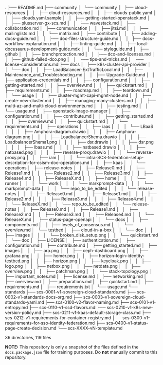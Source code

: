 .
├── README.md
├── community
│   └── community
│       ├── cloud-resources
│       │   ├── cloud-resources.md
│       │   ├── clouds-public.yaml
│       │   ├── clouds.yaml.sample
│       │   ├── getting-started-openstack.md
│       │   ├── plusserver-gx-scs.md
│       │   └── wavestack.md
│       ├── collaboration.md
│       ├── communication
│       │   ├── jitsi.md
│       │   ├── mailinglists.md
│       │   └── matrix.md
│       ├── contribute
│       │   ├── adding-docs-guide.md
│       │   ├── doc-files-structure-guide.md
│       │   ├── docs-workflow-explanation.md
│       │   ├── linting-guide.md
│       │   ├── local-docusaurus-development-guide.mdx
│       │   └── styleguide.md
│       ├── github
│       │   ├── branchprotection.md
│       │   ├── dco-and-licenses.md
│       │   ├── github-failed-dco.png
│       │   └── tips-and-tricks.md
│       └── license-considerations.md
├── docs
│   ├── k8s-cluster-api-provider
│   │   └── doc
│   │       ├── LoadBalancer-ExtTrafficLocal.md
│   │       ├── Maintenance_and_Troubleshooting.md
│   │       ├── Upgrade-Guide.md
│   │       ├── application-credentials.md
│   │       ├── configuration.md
│   │       ├── getting-started.md
│   │       ├── overview.md
│   │       ├── quickstart.md
│   │       ├── requirements.md
│   │       ├── roadmap.md
│   │       ├── teardown.md
│   │       └── usage
│   │           ├── cluster-mgmt-capi-mgmt-node.md
│   │           ├── create-new-cluster.md
│   │           ├── managing-many-clusters.md
│   │           ├── multi-az-and-multi-cloud-environments.md
│   │           ├── testing.md
│   │           └── usage.md
│   ├── openstack-image-manager
│   │   ├── configuration.md
│   │   ├── contribute.md
│   │   ├── getting_started.md
│   │   ├── overview.md
│   │   ├── quickstart.md
│   │   └── requirements.md
│   ├── operations
│   │   ├── iaas
│   │   │   └── LBaaS
│   │   │       ├── Amphora-diagram.drawio
│   │   │       ├── Amphora-diagram.png
│   │   │       ├── LoadbalancerShema.drawio
│   │   │       ├── LoadbalancerShema1.png
│   │   │       ├── dsr.drawio
│   │   │       ├── dsr.png
│   │   │       ├── lbaas.md
│   │   │       ├── natbased.drawio
│   │   │       ├── natbased.png
│   │   │       ├── reverse-proxy.drawio
│   │   │       └── reverse-proxy.png
│   │   ├── iam
│   │   │   └── intra-SCS-federation-setup-description-for-osism-doc-operations.md
│   │   ├── kaas
│   │   └── operations
│   ├── release-notes
│   │   ├── Release0.md
│   │   ├── Release1.md
│   │   ├── Release2.md
│   │   ├── Release3.md
│   │   ├── Release4.md
│   │   ├── ReleaseX.md
│   │   ├── home
│   │   │   └── runner
│   │   │       └── work
│   │   │           └── markprompt-data
│   │   │               └── markprompt-data
│   │   │                   └── repo_to_be_edited
│   │   │                       └── release-notes
│   │   │                           ├── Release0.md
│   │   │                           ├── Release1.md
│   │   │                           ├── Release2.md
│   │   │                           ├── Release3.md
│   │   │                           ├── Release4.md
│   │   │                           └── ReleaseX.md
│   │   └── repo_to_be_edited
│   │       └── release-notes
│   │           ├── Release0.md
│   │           ├── Release1.md
│   │           ├── Release2.md
│   │           ├── Release3.md
│   │           ├── Release4.md
│   │           └── ReleaseX.md
│   ├── status-page-openapi
│   │   └── docs
│   │       ├── components.md
│   │       ├── levels_of_consensus.md
│   │       └── overview.md
│   └── testbed
│       ├── cloud-in-a-box
│       │   └── doc
│       │       ├── images
│       │       │   └── broken_disk_setup.png
│       │       └── quickstart.md
│       └── doc
│           ├── LICENSE
│           ├── authentication.md
│           ├── configuration.md
│           ├── contribute.md
│           ├── getting_started.md
│           ├── images
│           │   ├── ara.png
│           │   ├── ceph-dashboard.png
│           │   ├── grafana.png
│           │   ├── homer.png
│           │   ├── horizon-login-identity-testbed.png
│           │   ├── horizon.png
│           │   ├── keycloak.png
│           │   ├── logo.png
│           │   ├── netbox.png
│           │   ├── netdata.png
│           │   ├── overview.png
│           │   ├── patchman.png
│           │   └── stack-topology.png
│           ├── important_notes.md
│           ├── license.md
│           ├── networking.md
│           ├── overview.md
│           ├── preparations.md
│           ├── quickstart.md
│           ├── requirements.md
│           ├── requirements.txt
│           └── usage.md
└── standards
    ├── scs-0001-v1-sovereign-cloud-standards.md
    ├── scs-0002-v1-standards-docs-org.md
    ├── scs-0003-v1-sovereign-cloud-standards-yaml.md
    ├── scs-0100-v2-flavor-naming.md
    ├── scs-0101-v1-entropy.md
    ├── scs-0110-v1-ssd-flavors.md
    ├── scs-0210-v1-k8s-new-version-policy.md
    ├── scs-0211-v1-kaas-default-storage-class.md
    ├── scs-0212-v1-requirements-for-container-registry.md
    ├── scs-0300-v1-requirements-for-sso-identity-federation.md
    ├── scs-0400-v1-status-page-create-decision.md
    └── scs-XXXX-vN-template.md

36 directories, 119 files

**NOTE:** This repository is only a snapshot of the files defined in the `docs.package.json` file for training purposes. Do **not** manually commit to this repository.
